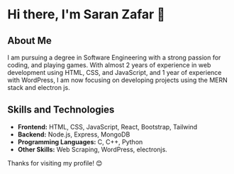 # Hi there, I'm Saran Zafar 👋

## About Me
I am pursuing a degree in Software Engineering with a strong passion for coding, and playing games. With almost 2 years of experience in web development using HTML, CSS, and JavaScript, and 1 year of experience with WordPress, I am now focusing on developing projects using the MERN stack and electron js.

## Skills and Technologies
- **Frontend:** HTML, CSS, JavaScript, React, Bootstrap, Tailwind
- **Backend:** Node.js, Express, MongoDB
- **Programming Languages:** C, C++, Python
- **Other Skills:** Web Scraping, WordPress, electronjs.

Thanks for visiting my profile! 😊
